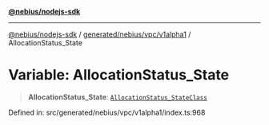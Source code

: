 [**@nebius/nodejs-sdk**](../../../../../README.md)

---

[@nebius/nodejs-sdk](../../../../../README.md) / [generated/nebius/vpc/v1alpha1](../README.md) / AllocationStatus_State

# Variable: AllocationStatus_State

> **AllocationStatus_State**: [`AllocationStatus_StateClass`](../type-aliases/AllocationStatus_StateClass.md)

Defined in: src/generated/nebius/vpc/v1alpha1/index.ts:968
